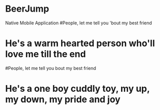 # BeerJump
Native Mobile Application
#People, let me tell you 'bout my best friend
# He's a warm hearted person who'll love me till the end
#People, let me tell you bout my best friend
# He's a one boy cuddly toy, my up, my down, my pride and joy